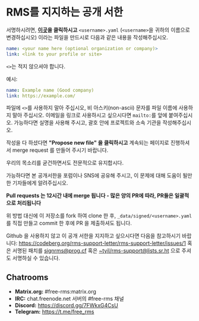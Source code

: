 # RMS를 지지하는 공개 서한

서명하시려면, **[이곳](https://github.com/rms-support-letter/rms-support-letter.github.io/new/master/_data/signed)을 클릭하시고** `<username>.yaml` (`<username>`을 귀하의 이름으로 변경하십시오) 이라는 파일을 만드시로 다음과 같은 내용을 작성해주십시오.

```yaml
name: <your name here (optional organization or company)>
link: <link to your profile or site>
```

`<>`는 적지 않으셔야 합니다.

예시:
```yaml
name: Example name (Good company)
link: https://example.com/
```

파일에 `<>`를 사용하지 말아 주십시오, 비 아스키(non-ascii) 문자를 파일 이름에 사용하지 말아 주십시오.
이메일을 링크로 사용하시고 싶으시다면 `mailto:`를 앞에 붙여주십시오.
가능하다면 실명을 사용해 주시고, 괄호 안에 프로젝트와 소속 기관을 작성해주십시오.

작성을 다 하셨다면 **"Propose new file" 을 클릭하시고** 계속되는 페이지로 진행하셔서 merge request 를 만들어 주시기 바랍니다.

우리의 목소리를 굳건하면서도 전문적으로 유지합시다.

가능하다면 본 공개서한을 포럼이나 SNS에 공유해 주시고, 이 문제에 대해 도움이 될만한 기자들에게 알려주십시오.

**Pull requests 는 12시간 내에 merge 됩니다 - 많은 양의 PR에 따라, PR들은 일괄적으로 처리됩니다**

위 방법 대신에 이 저장소를 fork 하여 clone 한 후, `_data/signed/<username>.yaml` 를 직접 만들고 commit 한 후에 PR 을 제출하셔도 됩니다.

Github 을 사용하지 않고 이 공개 서한을 지지하고 싶으시다면 다음을 참고하시기 바랍니다: https://codeberg.org/rms-support-letter/rms-support-letter/issues/1  혹은 서명된 패치를 [signrms@prog.cf](mailto:signrms@prog.cf) 혹은 [~tyil/rms-support@lists.sr.ht](mailto:~tyil/rms-support@lists.sr.ht) 으로 주셔도 서명하실 수 있습니다.

## Chatrooms

- **Matrix.org:** #free-rms:matrix.org
- **IRC:** chat.freenode.net 서버의 #free-rms 채널
- **Discord:** https://discord.gg/7FWkxG4CsU
- **Telegram:** https://t.me/free_rms

